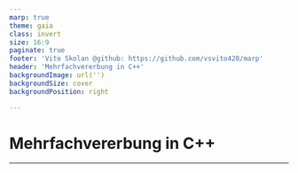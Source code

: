 ```yaml
---
marp: true
theme: gaia
class: invert
size: 16:9
paginate: true
footer: 'Vito Skolan @github: https://github.com/vsvito420/marp'
header: 'Mehrfachvererbung in C++'
backgroundImage: url('')
backgroundSize: cover
backgroundPosition: right

---
```


# Mehrfachvererbung in C++

---